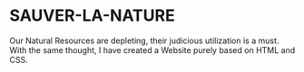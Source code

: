 # SAUVER-LA-NATURE
Our Natural Resources are depleting, their judicious utilization is a must. With the same thought, I have created a Website purely based on HTML and CSS.
